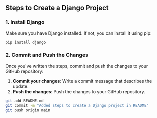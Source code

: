 ## Steps to Create a Django Project

### 1. Install Django

Make sure you have Django installed. If not, you can install it using pip:

```bash
pip install django
```

### 2. Commit and Push the Changes

Once you've written the steps, commit and push the changes to your GitHub repository:

1. **Commit your changes**: Write a commit message that describes the update.
2. **Push the changes**: Push the changes to your GitHub repository.

```sh
git add README.md
git commit -m "Added steps to create a Django project in README"
git push origin main
```
